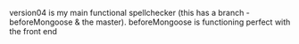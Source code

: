 version04 is my main functional spellchecker (this has a branch - beforeMongoose & the master). beforeMongoose is functioning perfect with the front end
